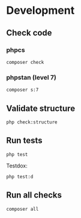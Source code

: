 # Development

## Check code

### phpcs
```
composer check

```

### phpstan (level 7)
```
composer s:7
```

## Validate structure
```
php check:structure
```

## Run tests
```
php test
```
Testdox:
```
php test:d
```

## Run all checks
```
composer all
```
